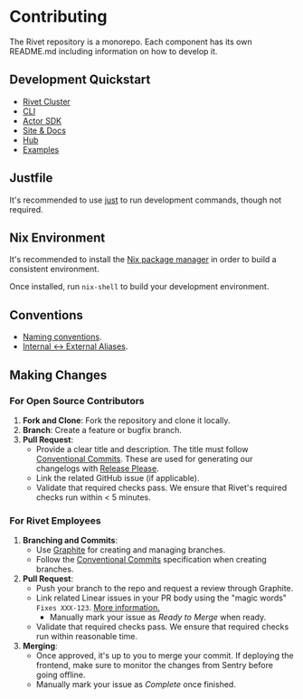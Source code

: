 # Contributing

The Rivet repository is a monorepo. Each component has its own README.md
including information on how to develop it.

## Development Quickstart

- [Rivet Cluster](docker/dev-full/README.md)
- [CLI](packages/toolchain/cli/README.md)
- [Actor SDK](sdks/actor/README.md)
- [Site & Docs](site/README.md)
- [Hub](frontend/apps/hub)
- [Examples](examples/README.md)

## Justfile

It's recommended to use [just](https://github.com/casey/just) to run development commands, though not required.

## Nix Environment

It's recommended to install the [Nix package manager](https://nixos.org/download/) in order to build a consistent environment.

Once installed, run `nix-shell` to build your development environment.

## Conventions

- [Naming conventions](./docs-internal/development/NAMING_CONVENTIONS.md).
- [Internal <-> External Aliases](./docs-internal/development/INTERNAL_EXTERNAL_ALIASES.md).

## Making Changes

### For Open Source Contributors

1. **Fork and Clone**: Fork the repository and clone it locally.
2. **Branch**: Create a feature or bugfix branch.
3. **Pull Request**:
   - Provide a clear title and description. The title must follow
     [Conventional Commits](https://www.conventionalcommits.org/en/v1.0.0/). These are used for generating our
     changelogs with [Release Please](https://github.com/googleapis/release-please).
   - Link the related GitHub issue (if applicable).
   - Validate that required checks pass. We ensure that Rivet's required checks run within < 5 minutes.

### For Rivet Employees

1. **Branching and Commits**:
   - Use [Graphite](https://graphite.dev/) for creating and managing branches.
   - Follow the [Conventional Commits](https://www.conventionalcommits.org/en/v1.0.0/) specification when
     creating branches.
2. **Pull Request**:
   - Push your branch to the repo and request a review through Graphite.
   - Link related Linear issues in your PR body using the "magic words" `Fixes XXX-123`.
     [More information.](https://linear.app/docs/github#link-using-pull-requests)
     - Manually mark your issue as _Ready to Merge_ when ready.
   - Validate that required checks pass. We ensure that required checks run within reasonable time.
3. **Merging**:
   - Once approved, it's up to you to merge your commit. If deploying the frontend, make sure to monitor the
     changes from Sentry before going offline.
   - Manually mark your issue as _Complete_ once finished.
